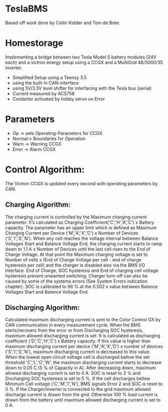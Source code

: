 # TeslaBMS

Based off work done by Collin Kidder and Tom de Bree.

# Homestorage

Implementing a bridge between two Tesla Model S battery modules (24V each) and a victron energy setup using a CCGX and a MultiGrid 48/3000/35 inverter.

- Simplified Setup using a Teensy 3.5
- using the built-in CAN-interface 
- using 5V/3.3V level shifter for interfacing with the Tesla bus (serial)
- Current measured by ACS758
- Contactor activated by hobby servo on Error

# Parameters

- Op    -> sets Operating-Parameters for CCGX 
- Normal-> Boundaries for Operation
- Warn  -> Warning CCGX
- Error -> Alarm CCGX


# Control Algorithm:

The Victron CCGX is updated every second with operating parameters by CAN.

## Charging Algorithm:

The charging current is controlled by the Maximum charging current parameter. 
It’s calculated as Charging Coefficient('C','H','A',’C') x Battery capacity. 
The parameter has an upper limit which is defined as Maximum Charging Current per Device ('M','A','X',’C') x Number of Devices ('S','I','S',’N').
When any cell reaches the voltage interval between Balance Voltages Start and Balance Voltage End, the charging current starts to ramp down to 1.1 A x Number of Devices until the last cell rises to the End of Charge Voltage. At that point the Maximum charging voltage is set to Number of cells x (End of Charge Voltage per cell - end of charge hysteresis per cell) and the charger is disabled also via the BMS I/O interface. End of Charge, SOC hysteresis and End of charging cell voltage hysteresis prevent unwanted switching. Charger turn-off can also be caused by some of the systems errors (See System Errors indication chapter).
SOC is calibrated to 96 % at the 0.502 x value between Balance Voltages Start and Balance Voltage End.


## Discharging Algorithm:

Calculated maximum discharging current is sent to the Color Control GX by CAN communication in every measurement cycle. When the BMS starts/recovers from the error or from Discharging SOC hysteresis, maximum allowed discharging current is set. It is calculated as discharging coefficient ('D','C','H',’C') x Battery capacity. If this value is higher than maximum discharging current per device ('M','A','X',’D') x number of devices ('S','I','S',’N'), maximum discharging current is decreased to this value. When the lowest open circuit voltage cell is discharged bellow the set threshold 'C','L','O',’W', the maximum discharging current starts to decrease down to 0.05 C (5 % of Capacity in A). After decreasing down, maximum allowed discharging current is set to 0 A. SOC is reset to 3 % and Discharging SOC hysteresis is set to 5 %. If the cell discharges bellow Minimum Cell voltage ('C','M','I','N'), BMS signals Error 2 and SOC is reset to 0 %. If the Charger/inverter is connected to the grid maximum allowed discharge current is drawn from the grid. Otherwise 100 % load current is drawn from the battery until maximum allowed discharging current is set to 0 A. 